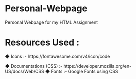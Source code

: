 # Personal-Webpage
Personal Webpage for my HTML Assignment
<h1>Resources Used : </h1>
<p> ◆ Icons :- https://fontawesome.com/v4/icon/code</p>
<p> ◆ Documentations (CSS) :- https://developer.mozilla.org/en-US/docs/Web/CSS</p?
<p> ◆ Fonts :- Google Fonts using CSS</p>
